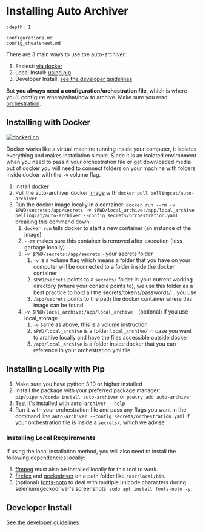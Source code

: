 # Installing Auto Archiver

```{toctree}
:depth: 1

configurations.md
config_cheatsheet.md
```

There are 3  main ways to use the auto-archiver:
1. Easiest: [via docker](#installing-with-docker)
2. Local Install: [using pip](#installing-locally-with-pip)
3. Developer Install: [see the developer guidelines](../development/developer_guidelines)


But **you always need a configuration/orchestration file**, which is where you'll configure where/what/how to archive. Make sure you read [orchestration](#orchestration).


## Installing with Docker

[![dockeri.co](https://dockerico.blankenship.io/image/bellingcat/auto-archiver)](https://hub.docker.com/r/bellingcat/auto-archiver)

Docker works like a virtual machine running inside your computer, it isolates everything and makes installation simple. Since it is an isolated environment when you need to pass it your orchestration file or get downloaded media out of docker you will need to connect folders on your machine with folders inside docker with the `-v` volume flag.


1. Install [docker](https://docs.docker.com/get-docker/)
2. Pull the auto-archiver docker [image](https://hub.docker.com/r/bellingcat/auto-archiver) with `docker pull bellingcat/auto-archiver`
3. Run the docker image locally in a container: `docker run --rm -v $PWD/secrets:/app/secrets -v $PWD/local_archive:/app/local_archive bellingcat/auto-archiver --config secrets/orchestration.yaml` breaking this command down:
   1. `docker run` tells docker to start a new container (an instance of the image)
   2. `--rm` makes sure this container is removed after execution (less garbage locally)
   3. `-v $PWD/secrets:/app/secrets` - your secrets folder
      1. `-v` is a volume flag which means a folder that you have on your computer will be connected to a folder inside the docker container
      2. `$PWD/secrets` points to a `secrets/` folder in your current working directory (where your console points to), we use this folder as a best practice to hold all the secrets/tokens/passwords/... you use
      3. `/app/secrets` points to the path the docker container where this image can be found
   4.  `-v $PWD/local_archive:/app/local_archive` - (optional) if you use local_storage
       1.  `-v` same as above, this is a volume instruction
       2.  `$PWD/local_archive` is a folder `local_archive/` in case you want to archive locally and have the files accessible outside docker
       3.  `/app/local_archive` is a folder inside docker that you can reference in your orchestration.yml file 

## Installing Locally with Pip

1. Make sure you have python 3.10 or higher installed
2. Install the package with your preferred package manager: `pip/pipenv/conda install auto-archiver` or `poetry add auto-archiver`
3. Test it's installed with `auto-archiver --help`
4. Run it with your orchestration file and pass any flags you want in the command line `auto-archiver --config secrets/orchestration.yaml` if your orchestration file is inside a `secrets/`, which we advise

### Installing Local Requirements

If using the local installation method, you will also need to install the following dependencies locally:

1. [ffmpeg](https://www.ffmpeg.org/) must also be installed locally for this tool to work. 
2. [firefox](https://www.mozilla.org/en-US/firefox/new/) and [geckodriver](https://github.com/mozilla/geckodriver/releases) on a path folder like `/usr/local/bin`. 
3. (optional) [fonts-noto](https://fonts.google.com/noto) to deal with multiple unicode characters during selenium/geckodriver's screenshots: `sudo apt install fonts-noto -y`.




## Developer Install

[See the developer guidelines](../development/developer_guidelines)